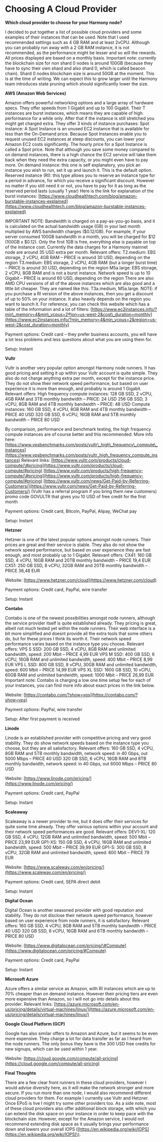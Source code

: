 # Choosing A Cloud Provider

**Which cloud provider to choose for your Harmony node?**

I decided to put together a list of possible cloud providers and some examples of their instances that can be used. Note that I used recommended settings such as 4 GB RAM and at least 2vCPU. Although you can probably run away with a 2 GB RAM instance, it is not recommended, as the performance might be lesser and so will the rewards. All prices displayed are based on a monthly basis. Important note: currently the blockchain size for non shard 0 nodes is around 100GB \(because they have to sync their own shard and also shard 0, which is called beacon chain\). Shard 0 nodes blockchain size is around 50GB at the moment. This is at the time of writing. We can expect this to grow larger until the Harmony team introduces state pruning which should significantly lower the size.

**AWS \(Amazon Web Services\)**

Amazon offers powerful networking options and a large array of hardware specs. They offer speeds from 1 Gigabit and up to 100 Gigabit. Their T instances are burst instances, which means they are capable of high performance for a while only. After that if the instance is still stretched you might get charged extra. They offer 3 kinds of instance purchases: Spot instance: A Spot Instance is an unused EC2 instance that is available for less than the On-Demand price. Because Spot Instances enable you to request unused EC2 instances at steep discounts, you can lower your Amazon EC2 costs significantly. The hourly price for a Spot Instance is called a Spot price. Note that although you save some money compared to on demand instances, there is a high chance the EC2 service will take them back when they need the extra capacity, or you might even have to pay more. On demand instance: this one is self explanatory, you pick an instance you wish to run, set it up and launch it. This is the default option. Reserved instance \(RI\): this type allows you to reserve an instance type for a period in advance, for which you receive a significant discount. However no matter if you still need it or not, you have to pay for it as long as the reserved period lasts \(usually 1 year\) Here is the link for explanation of the burst instances: [https://www.cloudhealthtech.com/blog/amazon-burstable-instances-explained](https://www.cloudhealthtech.com/blog/amazon-burstable-instances-explained)

IMPORTANT NOTE: Bandwidth is charged on a pay-as-you-go basis, and it is calculated on the actual bandwidth usage \(GB\) in your last month multiplied by AWS bandwidth charges \($0.12/GB\). For example, if your server consumed 100GB bandwidth in a month, you will be charged for $12 \(100GB x $0.12\). Only the first 1GB is free, everything else is payable on top of the instance cost. Currently the data charges for a Harmony mainnet node are around 35 USD extra per month. Relevant offers: T2.medium: EBS storage, 2 vCPU, 4GB RAM – PRICE is around 30 USD, depending on the region T3.medium: EBS storage, 2 vCPU, 4GB RAM \(but a longer burst time\) – PRICE is around 30 USD, depending on the region M5a.large: EBS storage, 2 vCPU, 8GB RAM and is not a burst instance. Network speed is up to 10 Gigabit – PRICE is around 60 USD, depending on the region There are also AMD CPU versions of all of the above instances which are also good and a little bit cheaper. They are named like this: T3a.medium, M5a.large. NOTE: if you purchase a RI version of the above instances, then you get a discount of up to 50% on your instance. It also heavily depends on the region you want to launch it. For reference, you can check this website which has a table of the information and a lot of filters: [https://www.ec2instances.info/?min\_memory=4&min\_vcpus=2®ion=us-west-2&cost\_duration=monthly](https://www.ec2instances.info/?min_memory=4&min_vcpus=2&region=us-west-2&cost_duration=monthly)

Payment options: Credit card – they prefer business accounts, you will have a lot less problems and less questions about what you are using them for.

Setup: Instant

**Vultr**

Vultr is another very popular option amongst Harmony node runners. It has good pricing and setting it up within your Vultr account is quite simple. They also do not charge anything extra per month, except for the instance price. They do not show their network speed performance, but based on user experience it is more than enough, and probably is around 1 Gigabit. Relevant offers: High frequency compute instances: 128 GB SSD, 2 vCPU, 4GB RAM and 3TB monthly bandwidth – PRICE: 24 USD 256 GB SSD, 3 vCPU, 8GB RAM and 4TB monthly bandwidth – PRICE: 48 USD Compute instances: 160 GB SSD, 4 vCPU, 8GB RAM and 4TB monthly bandwidth – PRICE 40 USD 320 GB SSD, 6 vCPU, 16GB RAM and 5TB monthly bandwidth – PRICE 80 USD

By comparison, performance and benchmark testing, the high frequency compute instances are of course better and this recommended. More info here: [https://www.vpsbenchmarks.com/posts/vultr\_high\_frequency\_compute\_instances](https://www.vpsbenchmarks.com/posts/vultr_high_frequency_compute_instances) Relevant links: [https://www.vultr.com/products/cloud-compute/\#pricing](https://www.vultr.com/products/cloud-compute/#pricing) [https://www.vultr.com/products/high-frequency-compute/\#pricing](https://www.vultr.com/products/high-frequency-compute/#pricing) [https://www.vultr.com/news/Get-Paid-by-Referring-Customers/](https://www.vultr.com/news/Get-Paid-by-Referring-Customers/) \(Vultr has a referral program if you bring them new customers\) promo code GOVULTR that gives you 10 USD of free credit for the first month

Payment options: Credit card, Bitcoin, PayPal, Alipay, WeChat pay

Setup: Instant

**Hetzner**

Hetzner is one of the latest popular options amongst node runners. Their prices are great and their service is stable. They also do not show the network speed performance, but based on user experience they are fast enough, and most probably up to 1 Gigabit. Relevant offers: CX41: 160 GB SSD, 4 vCPU, 16GB RAM and 20TB monthly bandwidth – PRICE 19,4 EUR CX51: 250 GB SSD, 8 vCPU, 32GB RAM and 20TB monthly bandwidth – PRICE 36,48 EUR

Website: [https://www.hetzner.com/cloud](https://www.hetzner.com/cloud)

Payment options: Credit card, PayPal, wire transfer

Setup: Instant

**Contabo**

Contabo is one of the newest possibilities amongst node runners, although the service provider itself is quite established already. They pricing is great, albeit not much tested yet within the node runners. Their web interface is a bit more simplified and doesnt provide all the extra tools that some others do, but for these prices I think its worth it. Their network speed performance varies based on the instance type you choose. Relevant offers: VPS S SSD: 200 GB SSD, 4 vCPU, 8GB RAM and unlimited bandwidth, speed: 200 Mbit – PRICE 4,99 EUR VPS M SSD: 400 GB SSD, 6 vCPU, 16GB RAM and unlimited bandwidth, speed: 400 Mbit – PRICE 8,99 EUR VPS L SSD: 800 GB SSD, 8 vCPU, 30GB RAM and unlimited bandwidth, speed: 600 Mbit – PRICE 14,99 EUR VPS XL SSD: 1600 GB SSD, 10 vCPU, 60GB RAM and unlimited bandwidth, speed: 1000 Mbit – PRICE 26,99 EUR Important note: Contabo is charging a low one time setup fee for each of your instances, you can find more info about exact prices in the link below.

Website: [https://contabo.com/?show=vps](https://contabo.com/?show=vps)

Payment options: PayPal, wire transfer

Setup: After first payment is received

**Linode**

Linode is an established provider with competitive pricing and very good stability. They do show network speeds based on the instance type you choose, but they are all satisfactory. Relevant offers: 160 GB SSD, 4 vCPU, 8GB RAM and 5TB monthly bandwidth, network speed: in 40 Gbps, out 5000 Mbps – PRICE 40 USD 320 GB SSD, 6 vCPU, 16GB RAM and 8TB monthly bandwidth, network speed: in 40 Gbps, out 6000 Mbps – PRICE 80 USD

Website: [https://www.linode.com/pricing/](https://www.linode.com/pricing/)

Payment options: Credit card, PayPal

Setup: Instant

**Scaleaway**

Scaleaway is a newer provider to me, but it does offer their services for quite some time already. They offer various options within your account and their network speed performances are good. Relevant offers: DEV1-XL: 120 GB SSD, 4 vCPU, 12GB RAM and unlimited bandwidth, speed: 500 Mbit – PRICE 23,99 EUR GP1-XS: 150 GB SSD, 4 vCPU, 16GB RAM and unlimited bandwidth, speed: 500 Mbit – PRICE 39,99 EUR GP1-S: 300 GB SSD, 8 vCPU, 32GB RAM and unlimited bandwidth, speed: 800 Mbit – PRICE 79 EUR

Website: [https://www.scaleway.com/en/pricing/](https://www.scaleway.com/en/pricing/)

Payment options: Credit card, SEPA direct debit

Setup: Instant

**Digital Ocean**

Digital Ocean is another seasoned provider with good reputation and stability. They do not disclose their network speed performance, however based on user experience from node runners, it is satisfactory. Relevant offers: 160 GB SSD, 4 vCPU, 8GB RAM and 5TB monthly bandwidth – PRICE 40 USD 320 GB SSD, 6 vCPU, 16GB RAM and 6TB monthly bandwidth – PRICE 80 USD

Website: [https://www.digitalocean.com/pricing/\#Compute](https://www.digitalocean.com/pricing/#Compute)

Payment options: Credit card, PayPal

Setup: Instant

**Microsoft Azure**

Azure offers a similar service as Amazon, with RI instances which are up to 70% cheaper than on demand instance. However their pricing tiers are even more expensive than Amazon, so I will not go into details about this provider. Relevant links: [https://azure.microsoft.com/en-us/pricing/details/virtual-machines/linux/](https://azure.microsoft.com/en-us/pricing/details/virtual-machines/linux/)

**Google Cloud Platform \(GCP\)**

Google has also similar offers to Amazon and Azure, but it seems to be even more expensive. They charge a lot for data transfer as far as I heard from the node runners. The only bonus they have is the 300 USD free credits for new signups, which can be used within 1 year.

Website: [https://cloud.google.com/compute/all-pricing](https://cloud.google.com/compute/all-pricing)

**Final Thoughts**

There are a few clear front runners in these cloud providers, however I would advise diversity here, as it will make the network stronger and more secure. If you run more than one node, I would also recommend different cloud providers for them. For example I currently use Vultr and Hetzner. Once EPoS is live I might try some other providers too. As a side note, most of these cloud providers also offer additional block storage, with which you can extend the disk space on your instance in order to keep pace with the blockchain size. However, except for the Amazon service, I would not recommend extending disk space as it usually brings your performance down and lowers your overall IOPS \([https://en.wikipedia.org/wiki/IOPS](https://en.wikipedia.org/wiki/IOPS)\).

